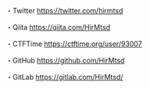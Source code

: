
・Twitter
https://twitter.com/hirmtsd

・Qiita
https://qiita.com/HirMtsd

・CTFTime
https://ctftime.org/user/93007

・GitHub
https://github.com/HirMtsd

・GitLab
https://gitlab.com/HirMtsd/
